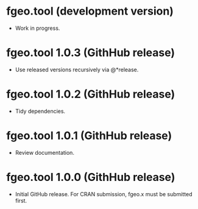 # fgeo.tool (development version)

* Work in progress.

# fgeo.tool 1.0.3 (GithHub release)

* Use released versions recursively via @*release.

# fgeo.tool 1.0.2 (GithHub release)

* Tidy dependencies.

# fgeo.tool 1.0.1 (GithHub release)

* Review documentation.

# fgeo.tool 1.0.0 (GithHub release)

* Initial GitHub release. For CRAN submission, fgeo.x must be submitted first.
